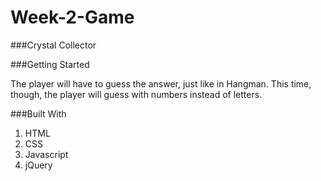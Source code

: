 # Week-2-Game

###Crystal Collector

###Getting Started

The player will have to guess the answer, just like in Hangman. This time, though, the player will guess with numbers instead of letters.


###Built With

1. HTML
2. CSS
3. Javascript
4. jQuery

